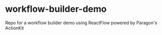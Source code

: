 # workflow-builder-demo
Repo for a workflow builder demo using ReactFlow powered by Paragon's ActionKit
